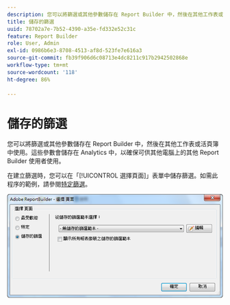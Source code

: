 ```yaml
---
description: 您可以將篩選或其他參數儲存在 Report Builder 中，然後在其他工作表或活頁簿中使用。這些參數會儲存在 Analytics 中，以確保可供其他電腦上的其他 Report Builder 使用者使用。
title: 儲存的篩選
uuid: 78702a7e-7b52-4390-a35e-fd332e52c31c
feature: Report Builder
role: User, Admin
exl-id: 0986b6e3-8708-4513-af8d-523fe7e616a3
source-git-commit: fb39f906d6c08713e4dc8211c917b2942502868e
workflow-type: tm+mt
source-wordcount: '118'
ht-degree: 86%

---
```


# 儲存的篩選

您可以將篩選或其他參數儲存在 Report Builder 中，然後在其他工作表或活頁簿中使用。這些參數會儲存在 Analytics 中，以確保可供其他電腦上的其他 Report Builder 使用者使用。

在建立篩選時，您可以在「[!UICONTROL 選擇頁面]」表單中儲存篩選。如需此程序的範例，請參閱[特定篩選](/help/analyze/report-builder/layout/c-filter-dimensions/t-specific-filters.md)。

![「選擇頁面」表單的熒幕擷取畫面，以及「最受歡迎」、「特定」和「儲存的篩選器」頁面的選項。](assets/choose_page_saved.png)
